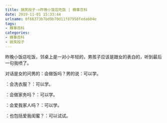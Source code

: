 ```yaml
---
title: 搞笑段子->昨晚小饭店吃饭 | 糗事百科
date: 2019-11-01 15:33:44
urlname: 0f66373b7bd9b70d11f87958feda604e
tags: 
- 糗事百科
categories:
- 糗事百科
- 搞笑段子
---
```

昨晚小饭店吃饭，邻桌上是一对小年轻的，男孩子应该是跟女的表白的，听到最后一句我喷了。

对话是女的问男的：会做饭吗？男的说：可以学。

：会洗衣服？：可以学。

：会做家务吗？：可以学。

：会爱我家人吗？：可以学。

：也包括爱我闺蜜？：可以试试。


